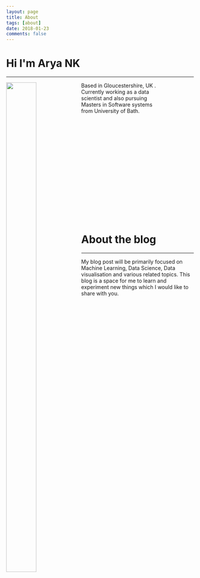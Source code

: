 ```yaml
---
layout: page
title: About
tags: [about]
date: 2018-01-23
comments: false
---
```

    
# Hi I'm Arya NK
---





<img src="https://raw.githubusercontent.com/Arya-NK/Arya_NK/gh-pages/assets/img/my_picture.jpg?token=ARK0QClMxNTIXV-F73soq2apEJ6ZQyX3ks5anX44wA%3D%3D" style="width:40%;height:58%;float:left;hspace:20"/>

<p style="margin-left: 2.5em;padding: 0 7em 2em 0;">Based in Gloucestershire, UK . Currently working as a data scientist and also pursuing Masters in Software systems from University of Bath. </p>


<br/><br/><br/><br/><br/><br/><br/><br/><br/><br/><br/><br/><br/><br/>


# About the blog
---
My blog post will be primarily focused on Machine Learning, Data Science, Data visualisation and various related topics. This blog is a space for me to learn and experiment new things which I would like to share with you.

